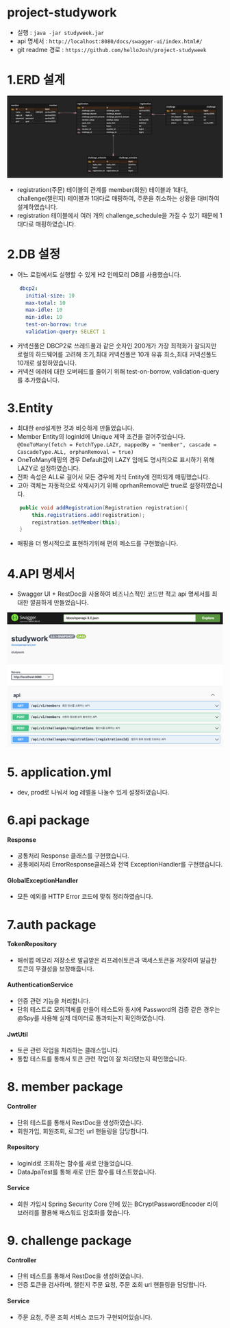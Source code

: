 # project-studywork
- 실행 : `java -jar studyweek.jar`
- api 명세서 : `http://localhost:8080/docs/swagger-ui/index.html#/`
- git readme 경로 : `https://github.com/helloJosh/project-studyweek`

# 1.ERD 설계
![erd.png](erd.png)
- registration(주문) 테이블의 관계를 member(회원) 테이블과 1대다, challenge(챌린지) 테이블과 1대다로 매핑하여, 주문을 취소하는 상황을 대비하여 설계하였습니다.
- registration 테이블에서 여러 개의 challenge_schedule을 가질 수 있기 때문에 1대다로 매핑하였습니다.

# 2.DB 설정
- 어느 로컬에서도 실행할 수 있게 H2 인메모리 DB를 사용했습니다.
```yaml
    dbcp2:
      initial-size: 10
      max-total: 10
      max-idle: 10
      min-idle: 10
      test-on-borrow: true
      validation-query: SELECT 1
```
- 커넥션풀은 DBCP2로 쓰레드풀과 같은 숫자인 200개가 가장 최적화가 잘되지만 로컬의 하드웨어를 고려해 초기,최대 커넥션풀은 10개 유휴 최소,최대 커넥션풀도 10개로 설정하였습니다.
- 커넥션 에러에 대한 오버헤드를 줄이기 위해 test-on-borrow, validation-query를 추가했습니다.


# 3.Entity
- 최대한 erd설계한 것과 비슷하게 만들었습니다.
- Member Entity의 loginId에 Unique 제약 조건을 걸어주었습니다. 
`@OneToMany(fetch = FetchType.LAZY, mappedBy = "member", cascade = CascadeType.ALL, orphanRemoval = true)`
- OneToMany매핑의 경우 Default값이 LAZY 임에도 명시적으로 표시하기 위해 LAZY로 설정하였습니다.
- 전파 속성은 ALL로 걸어서 모든 경우에 자식 Entity에 전파되게 매핑했습니다.
- 고아 객체는 자동적으로 삭제시키기 위해 oprhanRemoval은 true로 설정하였습니다.
```java
    public void addRegistration(Registration registration){
        this.registrations.add(registration);
        registration.setMember(this);
    }
```
- 매핑을 더 명시적으로 표현하기위해 편의 메소드를 구현했습니다.

# 4.API 명세서
- Swagger UI + RestDoc을 사용하여 비즈니스적인 코드만 적고 api 명세서를 최대한 깔끔하게 만들었습니다.

![api-spec.png](api-spec.png)

# 5. application.yml
- dev, prod로 나눠서 log 레벨을 나눌수 있게 설정하였습니다.

# 6.api package
#### Response
- 공통처리 Response 클래스를 구현했습니다.
- 공통에러처리 ErrorResponse클래스와 전역 ExceptionHandler를 구현했습니다.
#### GlobalExceptionHandler
- 모든 예외를 HTTP Error 코드에 맞춰 정리하였습니다.

# 7.auth package
#### TokenRepository
- 해쉬맵 메모리 저장소로 발급받은 리프레쉬토큰과 액세스토큰을 저장하여 발급한 토큰의 무결성을 보장해줍니다.

#### AuthenticationService
- 인증 관련 기능을 처리합니다.
- 단위 테스트로 모의객체를 만들어 테스트와 동시에 Password의 검증 같은 경우는 @Spy를 사용해 실제 데이터로 통과되는지 확인하였습니다.

#### JwtUtil
- 토큰 관련 작업을 처리하는 클래스입니다.
- 통합 테스트를 통해서 토큰 관련 작업이 잘 처리됐는지 확인했습니다.

# 8. member package
#### Controller
- 단위 테스트를 통해서 RestDoc을 생성하였습니다.
- 회원가입, 회원조회, 로그인 url 핸들링을 담당합니다.

#### Repository
- loginId로 조회하는 함수를 새로 만들었습니다.
- DataJpaTest를 통해 새로 만든 함수를 테스트했습니다.

#### Service
- 회원 가입시 Spring Security Core 안에 있는 BCryptPasswordEncoder 라이브러리를 활용해 패스워드 암호화를 했습니다.

# 9. challenge package
#### Controller
- 단위 테스트를 통해서 RestDoc을 생성하였습니다.
- 인증 토큰을 검사하며, 챌린지 주문 요청, 주문 조회 url 핸들링을 담당합니다.

#### Service
- 주문 요청, 주문 조회 서비스 코드가 구현되어있습니다.

